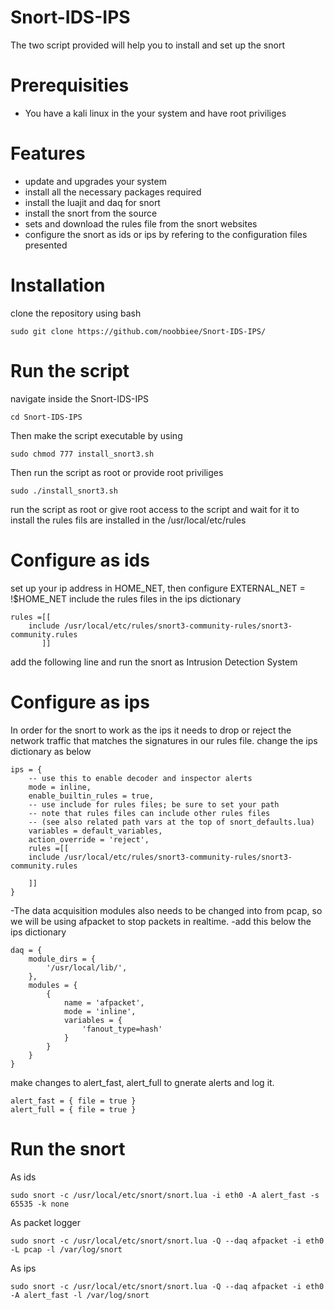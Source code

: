 # Snort-IDS-IPS
The two script provided will help you to install and set up the snort

# Prerequisities
- You have a kali linux in the your system and have root priviliges

# Features
- update and upgrades your system
- install all the necessary packages required
- install the luajit and daq for snort
- install the snort from the source
- sets and download the rules file from the snort websites
- configure the snort as ids or ips by refering to the configuration files presented

# Installation
clone the repository using bash

```
sudo git clone https://github.com/noobbiee/Snort-IDS-IPS/
```

# Run the script
navigate inside the Snort-IDS-IPS
```
cd Snort-IDS-IPS
```
Then
make the script executable by using
```
sudo chmod 777 install_snort3.sh
```
Then run the script as root or provide root priviliges
```
sudo ./install_snort3.sh
```

run the script as root or give root access to the script
and wait for it to install 
the rules fils are installed in the /usr/local/etc/rules

# Configure as ids
set up your ip address in HOME_NET, then configure EXTERNAL_NET = !$HOME_NET
include the rules files in the ips dictionary

```
rules =[[
    include /usr/local/etc/rules/snort3-community-rules/snort3-community.rules
       ]]
```
add the following line and run the snort as Intrusion Detection System


# Configure as ips
In order for the snort to work as the ips it needs to drop or reject the network traffic that matches the signatures in our rules file.
change the ips dictionary as below

```
ips = {
    -- use this to enable decoder and inspector alerts
    mode = inline,
    enable_builtin_rules = true,
    -- use include for rules files; be sure to set your path
    -- note that rules files can include other rules files
    -- (see also related path vars at the top of snort_defaults.lua)
    variables = default_variables,
    action_override = 'reject',
    rules =[[
    include /usr/local/etc/rules/snort3-community-rules/snort3-community.rules
    
    ]]
}
```
-The data acquisition modules also needs to be changed into from pcap, so we will be using afpacket to stop packets in realtime.
-add this below the ips dictionary

```
daq = {
	module_dirs = {
		'/usr/local/lib/',
	},
	modules = {
		{
			name = 'afpacket',
			mode = 'inline',
			variables = {
				'fanout_type=hash'
			}
		}
	}
}
```


make changes to alert_fast, alert_full to gnerate alerts and log it.
```
alert_fast = { file = true }
alert_full = { file = true }
```

# Run the snort
As ids
```
sudo snort -c /usr/local/etc/snort/snort.lua -i eth0 -A alert_fast -s 65535 -k none
```
As packet logger
```
sudo snort -c /usr/local/etc/snort/snort.lua -Q --daq afpacket -i eth0 -L pcap -l /var/log/snort
```
As ips
```
sudo snort -c /usr/local/etc/snort/snort.lua -Q --daq afpacket -i eth0 -A alert_fast -l /var/log/snort
```
